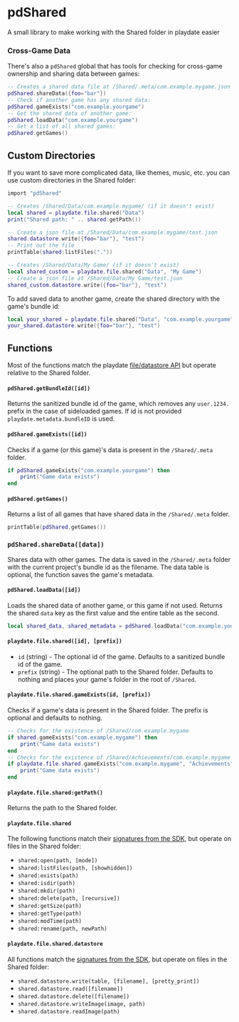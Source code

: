 # pdShared
A small library to make working with the Shared folder in playdate easier

### Cross-Game Data

There's also a `pdShared` global that has tools for checking for cross-game ownership and sharing data between games:

```lua
-- Creates a shared data file at /Shared/.meta/com.example.mygame.json
pdShared.shareData({foo="bar"})
-- Check if another game has any shared data:
pdShared.gameExists("com.example.yourgame")
-- Get the shared data of another game:
pdShared.loadData("com.example.yourgame")
-- Get a list of all shared games:
pdShared.getGames()
```

## Custom Directories

If you want to save more complicated data, like themes, music, etc. you can use custom directories in the Shared folder:

```lua
import "pdShared"

-- Creates /Shared/Data/com.example.mygame/ (if it doesn't exist)
local shared = playdate.file.shared("Data")
print("Shared path: " .. shared:getPath())

-- Create a json file at /Shared/Data/com.example.mygame/test.json
shared.datastore.write({foo="bar"}, "test")
-- Print out the file
printTable(shared:listFiles("."))

-- Creates /Shared/Data/My Game/ (if it doesn't exist)
local shared_custom = playdate.file.shared("Data", "My Game")
-- Create a json file at /Shared/Data/My Game/test.json
shared_custom.datastore.write({foo="bar"}, "test")
```

To add saved data to another game, create the shared directory with the game's bundle id:

```lua
local your_shared = playdate.file.shared("Data", "com.example.yourgame")
your_shared.datastore.write({foo="bar"}, "test")
```

## Functions

Most of the functions match the playdate [file/datastore API](https://sdk.play.date/Inside%20Playdate.html#file) but operate relative to the Shared folder.

#### `pdShared.getBundleId([id])`

Returns the sanitized bundle id of the game, which removes any `user.1234.` prefix in the case of sideloaded games. If id is not provided `playdate.metadata.bundleID` is used.

#### `pdShared.gameExists([id])`

Checks if a game (or this game)'s data is present in the `/Shared/.meta` folder. 

```lua
if pdShared.gameExists("com.example.yourgame") then
    print("Game data exists")
end
```

#### `pdShared.getGames()`

Returns a list of all games that have shared data in the `/Shared/.meta` folder.

```lua
printTable(pdShared.getGames())
```

### `pdShared.shareData([data])`

Shares data with other games. The data is saved in the `/Shared/.meta` folder with the current project's bundle id as the filename. The data table is optional, the function saves the game's metadata.

#### `pdShared.loadData([id])`

Loads the shared data of another game, or this game if not used. Returns the shared `data` key as the first value and the entire table as the second.

```lua
local shared_data, shared_metadata = pdShared.loadData("com.example.yourgame")
```

#### `playdate.file.shared([id], [prefix])`

* `id` (string) - The optional id of the game. Defaults to a sanitized bundle id of the game.
* `prefix` (string) - The optional path to the Shared folder. Defaults to nothing and places your game's folder in the root of `/Shared`.

#### `playdate.file.shared.gameExists(id, [prefix])`

Checks if a game's data is present in the Shared folder. The prefix is optional and defaults to nothing.

```lua
-- Checks for the existence of /Shared/com.example.mygame
if shared.gameExists("com.example.mygame") then
    print("Game data exists")
end
-- Checks for the existence of /Shared/Achievements/com.example.mygame
if playdate.file.shared.gameExists("com.example.mygame", "Achievements") then
    print("Game data exists")
end
```

#### `playdate.file.shared:getPath()`

Returns the path to the Shared folder.

#### `playdate.file.shared`

The following functions match their [signatures from the SDK](https://sdk.play.date/Inside%20Playdate.html#M-file), but operate on files in the Shared folder:

* `shared:open(path, [mode])`
* `shared:listFiles(path, [showhidden])`
* `shared:exists(path)`
* `shared:isdir(path)`
* `shared:mkdir(path)`
* `shared:delete(path, [recursive])`
* `shared:getSize(path)`
* `shared:getType(path)`
* `shared:modTime(path)`
* `shared:rename(path, newPath)`

#### `playdate.file.shared.datastore`

All functions match the [signatures from the SDK](https://sdk.play.date/Inside%20Playdate.html#M-datastore), but operate on files in the Shared folder:

* `shared.datastore.write(table, [filename], [pretty_print])`
* `shared.datastore.read([filename])`
* `shared.datastore.delete([filename])`
* `shared.datastore.writeImage(image, path)`
* `shared.datastore.readImage(path)`
